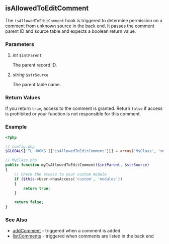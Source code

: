 isAllowedToEditComment
----------------------

The `isAllowedToEditComment` hook is triggered to determine permission on a comment from unknown source in the back end. It passes the comment parent ID and source table and expects a boolean return value.


### Parameters ###

1. *int* `$intParent`

	The parent record ID.

2. *string* `$strSource`

	The parent table name.


### Return Values ###

If you return `true`, access to the comment is granted. Return `false` if access is prohibited or your function is not responsible for this comment.


### Example ###

```php
<?php

// config.php
$GLOBALS['TL_HOOKS']['isAllowedToEditComment'][] = array('MyClass', 'myIsAllowedToEditComment');

// MyClass.php
public function myIsAllowedToEditComment($intParent, $strSource)
{
	// Check the access to your custom module
	if ($this->User->hasAccess('custom', 'modules'))
	{
		return true;
	}

	return false;
}
```

### See Also ###

- [addComment](addComment.md) - triggered when a comment is added
- [listComments](listComments.md) - triggered when comments are listed in the back end
